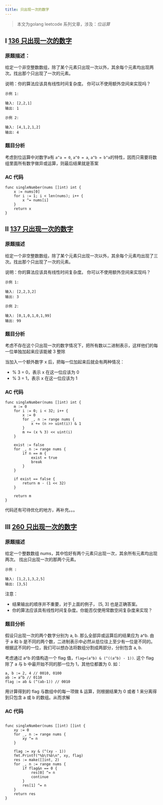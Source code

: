```yaml
---
title: 只出现一次的数字
---
```


> 本文为golang leetcode 系列文章，涉及：*位运算*

## I [136 只出现一次的数字](https://leetcode-cn.com/problems/single-number/description/)

### 原题描述：
给定一个非空整数数组，除了某个元素只出现一次以外，其余每个元素均出现两次。找出那个只出现了一次的元素。

说明：你的算法应该具有线性时间复杂度。 你可以不使用额外空间来实现吗？
```
示例 1:

输入: [2,2,1]
输出: 1
```
```
示例 2:

输入: [4,1,2,1,2]
输出: 4
```

### 题目分析
考虑到位运算中对数字a有 `a^a = 0`, `a^0 = a`, `a^b = b^a`的特性，因而只需要将数组里面所有数字做异或运算，则最后结果就是答案

### AC 代码
```golang
func singleNumber(nums []int) int {
	x := nums[0]
	for i := 1; i < len(nums); i++ {
		x ^= nums[i]
	}
	return x
}
```

## II [137 只出现一次的数字](https://leetcode-cn.com/problems/single-number-ii/description/)

### 原题描述
给定一个非空整数数组，除了某个元素只出现一次以外，其余每个元素均出现了三次。找出那个只出现了一次的元素。

说明：你的算法应该具有线性时间复杂度。 你可以不使用额外空间来实现吗？
```
示例 1:

输入: [2,2,3,2]
输出: 3
```
```
示例 2:

输入: [0,1,0,1,0,1,99]
输出: 99
```

### 题目分析
考虑不存在这个只出现一次的数字情况下，把所有数以二进制表示，这样他们的每一位单独加起来应该能被 3 整除

当加入一个额外数字 x 后，把每一位加起来后就会有两种情况：
* % 3 = 0，表示 x 在这一位应该为 0
* % 3 = 1，表示 x 在这一位应该为 1

### AC 代码
```golang
func singleNumber(nums []int) int {
	m := 0
	for i := 0; i < 32; i++ {
		x := 0
		for _, n := range nums {
			x += (n >> uint(i)) & 1
		}
		m += (x % 3) << uint(i)
	}

	exist := false
	for _, n := range nums {
		if n == m {
			exist = true
			break
		}
	}

	if exist == false {
		return m - (1 << 32)
	}

	return m
}
```
代码还有可待优化的地方，再补充。。。

## III [260 只出现一次的数字](https://leetcode-cn.com/problems/single-number-iii/)

### 原题描述
给定一个整数数组 nums，其中恰好有两个元素只出现一次，其余所有元素均出现两次。 找出只出现一次的那两个元素。
```
示例 :

输入: [1,2,1,3,2,5]
输出: [3,5]
```
注意：
- 结果输出的顺序并不重要，对于上面的例子， [5, 3] 也是正确答案。
- 你的算法应该具有线性时间复杂度。你能否仅使用常数空间复杂度来实现？

### 题目分析

假设只出现一次的两个数字分别为 a, b. 那么全部异或运算后的结果应为 a^b. 由于 a 和 b 是不同的两个数，二进制表示中必然从低位往上至少有一位是不同的。根据这不同的一位，我们可以想办法将数组分割成两部分，分别包含 a, b.

考虑通过 a^b 的值构造一个 flag 值，`flag=(a^b) & (^((a^b) - 1))`. 这个 flag 除了 a 与 b 中最开始不同的那一位为 1，其他位都置为 0. 如：
```golang
a, b := 2, 4 // 0010, 0100
ab := a^b // 0110
flag := ab & (^(ab-1)) // 0010
```

用计算得到的 flag 与数组中的每一项做 & 运算，则根据结果为 0 或者 1 来分离得到只包含 a 或 b 的数组。从而求解

### AC 代码
```golang

func singleNumber(nums []int) []int {
	xy := 0
	for _, n := range nums {
		xy ^= n
	}

	flag := xy & (^(xy - 1))
	fmt.Printf("%b\t%b\n", xy, flag)
	res := make([]int, 2)
	for _, n := range nums {
		if flag&n == 0 {
			res[0] ^= n
			continue
		}
		res[1] ^= n
	}
	return res
}
```
